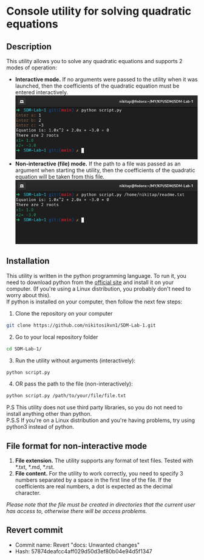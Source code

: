# Console utility for solving quadratic equations

## Description
This utility allows you to solve any quadratic equations and supports 2 modes of operation:
- **Interactive mode.** If no arguments were passed to the utility when it was launched, then the coefficients of the quadratic equation must be entered interactively.
![interactive](img/inter.png)
- **Non-interactive (file) mode.** If the path to a file was passed as an argument when starting the utility, then the coefficients of the quadratic equation will be taken from this file.
![non-interactive](img/non-inter.png)

## Installation
This utility is written in the python programming language. To run it, you need to download python from the [official site](https://www.python.org/) and install it on your computer. (If you're using a Linux distribution, you probably don't need to worry about this).  
If python is installed on your computer, then follow the next few steps:
1. Clone the repository on your computer
```bash
git clone https://github.com/nikitosikvn1/SDM-Lab-1.git
```
2. Go to your local repository folder
```bash
cd SDM-Lab-1/
```
3. Run the utility without arguments (interactively):
```bash
python script.py
```
4. OR pass the path to the file (non-interactively):
```bash
python script.py /path/to/your/file/file.txt
```

P.S This utility does not use third party libraries, so you do not need to install anything other than python.  
P.S.S If you're on a Linux distribution and you're having problems, try using python3 instead of python.

## File format for non-interactive mode
1. **File extension.** The utility supports any format of text files. Tested with *.txt, *.md, *.rst.
2. **File content.** For the utility to work correctly, you need to specify 3 numbers separated by a space in the first line of the file. If the coefficients are real numbers, a dot is expected as the decimal character.  

*Please note that the file must be created in directories that the current user has access to, otherwise there will be access problems.*

## Revert commit
- Commit name: Revert "docs: Unwanted changes"
- Hash: 57874deafcc4aff029d50d3ef80b04e94d5f1347